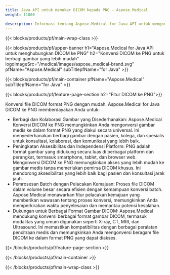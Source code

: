 ```yaml
---
title: Java API untuk menukar DICOM kepada PNG - Aspose.Medical
weight: 11000

description: Informasi tentang Aspose.Medical for Java API untuk mengonversi DICOM ke PNG
---
```


{{< blocks/products/pf/main-wrap-class >}}

{{< blocks/products/pf/upper-banner h1="Aspose.Medical for Java API untuk menghubungkan DICOM ke PNG" h2="Konversi DICOM ke PNG untuk berbagi gambar yang lebih mudah" logoImageSrc="/medical/images/aspose_medical-brand.svg" pfName="Aspose.Medical" subTitlepfName="for Java" >}}

{{< blocks/products/pf/main-container pfName="Aspose.Medical" subTitlepfName="for Java" >}}

{{< blocks/products/pf/feature-page-section h2="Fitur DICOM ke PNG">}}

<p>Konversi file DICOM format PNG dengan mudah. Aspose.Medical for Java DICOM ke PNG memberdayakan Anda untuk:</p>

<ul>
<li>Berbagi dan Kolaborasi Gambar yang Disederhanakan: Aspose.Medical Konversi DICOM ke PNG memungkinkan Anda mengonversi gambar medis ke dalam format PNG yang diakui secara universal. Ini menyederhanakan berbagi gambar dengan pasien, kolega, dan spesialis untuk konsultasi, kolaborasi, dan komunikasi yang lebih baik.</li>
<li>Peningkatan Aksesibilitas dan Independensi Platform: PNG adalah format gambar yang didukung secara luas di berbagai platform dan perangkat, termasuk smartphone, tablet, dan browser web. Mengonversi DICOM ke PNG memungkinkan akses yang lebih mudah ke gambar medis tanpa memerlukan pemirsa DICOM khusus. Ini mendorong aksesibilitas yang lebih baik bagi pasien dan konsultasi jarak jauh.</li>
<li>Pemrosesan Batch dengan Pelacakan Kemajuan: Proses file DICOM dalam volume besar secara efisien dengan kemampuan konversi batch. Aspose.Medical menawarkan fitur pelacakan kemajuan yang memberikan wawasan tentang proses konversi, memungkinkan Anda memperkirakan waktu penyelesaian dan memantau potensi kesalahan.</li>
<li>Dukungan untuk Berbagai Format Gambar DICOM: Aspose.Medical mendukung konversi berbagai format gambar DICOM, termasuk modalitas yang umum digunakan seperti X-ray, CT, MRI, dan Ultrasound. Ini memastikan kompatibilitas dengan berbagai peralatan pencitraan medis dan memungkinkan Anda mengonversi beragam file DICOM ke dalam format PNG yang dapat diakses.</li>
</ul>

{{< /blocks/products/pf/feature-page-section >}}

{{< /blocks/products/pf/main-container >}}

{{< /blocks/products/pf/main-wrap-class >}}